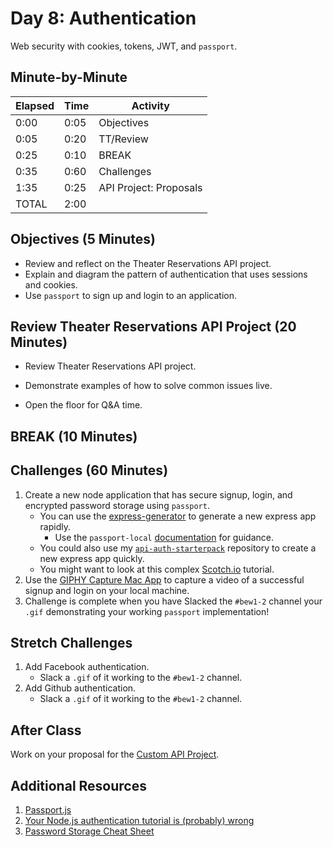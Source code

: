 # Day 8: Authentication

Web security with cookies, tokens, JWT, and `passport`.

## Minute-by-Minute

| **Elapsed** | **Time**  | **Activity**              |
| ----------  | --------- | ------------------------- |
| 0:00        | 0:05      | Objectives                |
| 0:05        | 0:20      | TT/Review                 |
| 0:25        | 0:10      | BREAK                     |
| 0:35        | 0:60      | Challenges                |
| 1:35        | 0:25      | API Project: Proposals    |
| TOTAL       | 2:00      |                           |


## Objectives (5 Minutes)

* Review and reflect on the Theater Reservations API project.
* Explain and diagram the pattern of authentication that uses sessions and cookies.
* Use `passport` to sign up and login to an application.

## Review Theater Reservations API Project (20 Minutes)

* Review Theater Reservations API project.

* Demonstrate examples of how to solve common issues live.

* Open the floor for Q&A time.

## BREAK (10 Minutes)

## Challenges (60 Minutes)

1. Create a new node application that has secure signup, login, and encrypted password storage using `passport`.
    * You can use the [express-generator](https://expressjs.com/en/starter/generator.html) to generate a new express app rapidly.
        * Use the `passport-local` [documentation](https://github.com/jaredhanson/passport-local) for guidance.
    * You could also use my [`api-auth-starterpack`](https://github.com/api-auth-starterpack) repository to create a new express app quickly.
    * You might want to look at this complex [Scotch.io](https://scotch.io/tutorials/easy-node-authentication-setup-and-local) tutorial.
1. Use the [GIPHY Capture Mac App](https://itunes.apple.com/us/app/giphy-capture-the-gif-maker/id668208984?mt=12) to capture a video of a successful signup and login on your local machine.
1. Challenge is complete when you have Slacked the `#bew1-2` channel your `.gif` demonstrating your working `passport` implementation!

## Stretch Challenges

1. Add Facebook authentication.
    * Slack a `.gif` of it working to the `#bew1-2` channel.
1. Add Github authentication.
    * Slack a `.gif` of it working to the `#bew1-2` channel.

## After Class

Work on your proposal for the [Custom API Project](../Projects/02-Custom-API-Project.md).

## Additional Resources

1. [Passport.js](http://passportjs.org/)
1. [Your Node.js authentication tutorial is (probably) wrong](https://hackernoon.com/your-node-js-authentication-tutorial-is-wrong-f1a3bf831a46)
1. [Password Storage Cheat Sheet](https://www.owasp.org/index.php/Password_Storage_Cheat_Sheet)
